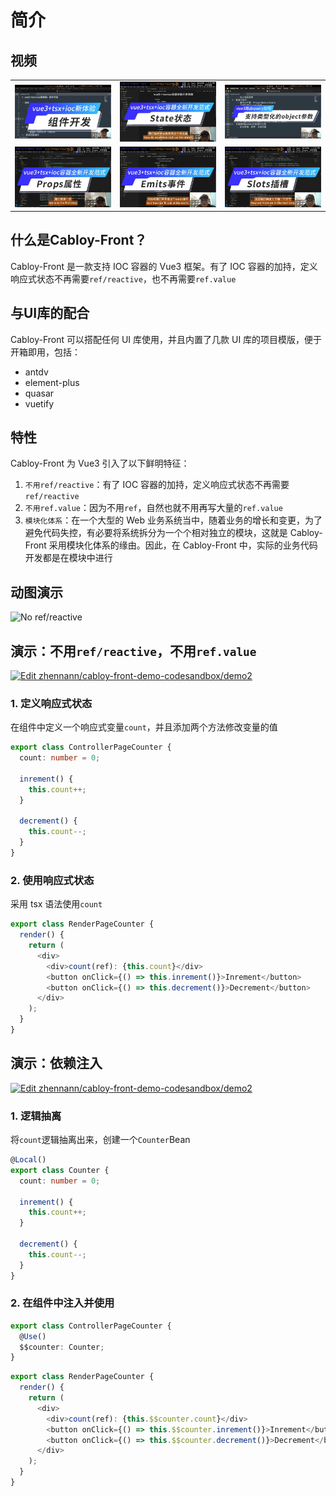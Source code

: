 # 简介

## 视频

|                                                                                                |                                                                                                |                                                                                                              |
| ---------------------------------------------------------------------------------------------- | ---------------------------------------------------------------------------------------------- | ------------------------------------------------------------------------------------------------------------ |
| [![vue3+tsx+ioc新体验：组件开发][vue3+tsx+ioc-component-image]][vue3+tsx+ioc-component-url]    | [![vue3+tsx+ioc容器全新开发范式: State状态][vue3+tsx+ioc-state-image]][vue3+tsx+ioc-state-url] | [![vue3路由query如何支持类型化的object参数][vue3+tsx+ioc-query-object-image]][vue3+tsx+ioc-query-object-url] |
| [![vue3+tsx+ioc容器全新开发范式: Props属性][vue3+tsx+ioc-props-image]][vue3+tsx+ioc-props-url] | [![vue3+tsx+ioc容器全新开发范式: Emits事件][vue3+tsx+ioc-emits-image]][vue3+tsx+ioc-emits-url] | [![vue3+tsx+ioc容器全新开发范式: Slots插槽][vue3+tsx+ioc-slots-image]][vue3+tsx+ioc-slots-url]               |

[vue3+tsx+ioc-component-image]: ../../assets/cover/vue3+tsx+ioc-component.jpg
[vue3+tsx+ioc-component-url]: https://www.bilibili.com/video/BV1ky411a7A6/
[vue3+tsx+ioc-state-image]: ../../assets/cover/vue3+tsx+ioc-state.jpg
[vue3+tsx+ioc-state-url]: https://www.bilibili.com/video/BV14m411y7gx/
[vue3+tsx+ioc-query-object-image]: ../../assets/cover/vue3+tsx+ioc-query-object.jpg
[vue3+tsx+ioc-query-object-url]: https://www.bilibili.com/video/BV1bJ4m1w7Mb/
[vue3+tsx+ioc-props-image]: ../../assets/cover/vue3+tsx+ioc-props.jpg
[vue3+tsx+ioc-props-url]: https://www.bilibili.com/video/BV11z421U7MW/
[vue3+tsx+ioc-emits-image]: ../../assets/cover/vue3+tsx+ioc-emits.jpg
[vue3+tsx+ioc-emits-url]: https://www.bilibili.com/video/BV1W1421z7pu/
[vue3+tsx+ioc-slots-image]: ../../assets/cover/vue3+tsx+ioc-slots.jpg
[vue3+tsx+ioc-slots-url]: https://www.bilibili.com/video/BV1nm421u71x/

## 什么是Cabloy-Front？

Cabloy-Front 是一款支持 IOC 容器的 Vue3 框架。有了 IOC 容器的加持，定义响应式状态不再需要`ref/reactive`，也不再需要`ref.value`

## 与UI库的配合

Cabloy-Front 可以搭配任何 UI 库使用，并且内置了几款 UI 库的项目模版，便于开箱即用，包括：

- antdv
- element-plus
- quasar
- vuetify

## 特性

Cabloy-Front 为 Vue3 引入了以下鲜明特征：

1. `不用ref/reactive`：有了 IOC 容器的加持，定义响应式状态不再需要`ref/reactive`
2. `不用ref.value`：因为不用`ref`，自然也就不用再写大量的`ref.value`
3. `模块化体系`：在一个大型的 Web 业务系统当中，随着业务的增长和变更，为了避免代码失控，有必要将系统拆分为一个个相对独立的模块，这就是 Cabloy-Front 采用模块化体系的缘由。因此，在 Cabloy-Front 中，实际的业务代码开发都是在模块中进行

## 动图演示

![No ref/reactive](https://cabloy-1258265067.cos.ap-shanghai.myqcloud.com/image/state-no-ref-reactive.gif)

## 演示：不用`ref/reactive`，不用`ref.value`

[![Edit zhennann/cabloy-front-demo-codesandbox/demo2](https://codesandbox.io/static/img/play-codesandbox.svg)](https://codesandbox.io/p/github/zhennann/cabloy-front-demo-codesandbox/demo2?embed=1&file=%2Fsrc%2Fsuite%2Fa-demo%2Fmodules%2Fa-demo%2Fsrc%2Fpage%2Fcounter%2Fcontroller.ts)

### 1. 定义响应式状态

在组件中定义一个响应式变量`count`，并且添加两个方法修改变量的值

```typescript
export class ControllerPageCounter {
  count: number = 0;

  inrement() {
    this.count++;
  }

  decrement() {
    this.count--;
  }
}
```

### 2. 使用响应式状态

采用 tsx 语法使用`count`

```typescript
export class RenderPageCounter {
  render() {
    return (
      <div>
        <div>count(ref): {this.count}</div>
        <button onClick={() => this.inrement()}>Inrement</button>
        <button onClick={() => this.decrement()}>Decrement</button>
      </div>
    );
  }
}
```

## 演示：依赖注入

[![Edit zhennann/cabloy-front-demo-codesandbox/demo2](https://codesandbox.io/static/img/play-codesandbox.svg)](https://codesandbox.io/p/github/zhennann/cabloy-front-demo-codesandbox/demo2?embed=1&file=%2Fsrc%2Fsuite%2Fa-demo%2Fmodules%2Fa-demo%2Fsrc%2Fpage%2Fcounter2%2Fcontroller.ts)

### 1. 逻辑抽离

将`count`逻辑抽离出来，创建一个`Counter`Bean

```typescript
@Local()
export class Counter {
  count: number = 0;

  inrement() {
    this.count++;
  }

  decrement() {
    this.count--;
  }
}
```

### 2. 在组件中注入并使用

```typescript
export class ControllerPageCounter {
  @Use()
  $$counter: Counter;
}
```

```typescript
export class RenderPageCounter {
  render() {
    return (
      <div>
        <div>count(ref): {this.$$counter.count}</div>
        <button onClick={() => this.$$counter.inrement()}>Inrement</button>
        <button onClick={() => this.$$counter.decrement()}>Decrement</button>
      </div>
    );
  }
}
```
